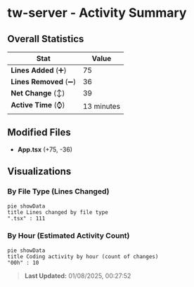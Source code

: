 # tw-server - Activity Summary 

## Overall Statistics

| Stat                   | Value                                                             |
| ---------------------- | ----------------------------------------------------------------- |
| **Lines Added** (➕)   | 75                                          |
| **Lines Removed** (➖) | 36                                        |
| **Net Change** (↕)    | 39                |
| **Active Time** (⌚)   | 13 minutes |


## Modified Files
- **App.tsx** (+75, -36)

## Visualizations

### By File Type (Lines Changed)

```mermaid
pie showData
title Lines changed by file type
".tsx" : 111
```

### By Hour (Estimated Activity Count)

```mermaid
pie showData
title Coding activity by hour (count of changes)
"00h" : 10
```


> **Last Updated:** 01/08/2025, 00:27:52